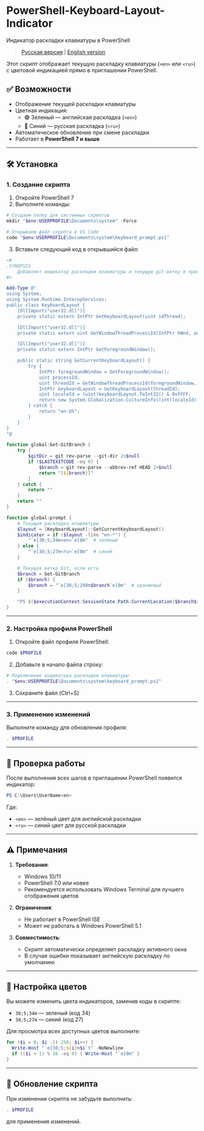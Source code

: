 # PowerShell-Keyboard-Layout-Indicator
Индикатор раскладки клавиатуры в PowerShell

> [Русская версия](README-ru.md) | [English version](README.md)

Этот скрипт отображает текущую раскладку клавиатуры (`<en>` или `<ru>`) с цветовой индикацией прямо в приглашении PowerShell.

## ✅ Возможности

- Отображение текущей раскладки клавиатуры
- Цветная индикация:
  - 🟢 Зеленый — английская раскладка (`<en>`)
  - 🔵 Синий — русская раскладка (`<ru>`)
- Автоматическое обновление при смене раскладки
- Работает в **PowerShell 7 и выше**

---

## 🛠️ Установка

### 1. Создание скрипта

1. Откройте PowerShell 7
2. Выполните команды:

```powershell
# Создаем папку для системных скриптов
mkdir "$env:USERPROFILE\Documents\system" -Force

# Открываем файл скрипта в VS Code
code "$env:USERPROFILE\Documents\system\keyboard_prompt.ps1"
```

3. Вставьте следующий код в открывшийся файл:

```powershell
<#
.SYNOPSIS
    Добавляет индикатор раскладки клавиатуры и текущую git-ветку в приглашение PowerShell
#>

Add-Type @"
using System;
using System.Runtime.InteropServices;
public class KeyboardLayout {
    [DllImport("user32.dll")]
    private static extern IntPtr GetKeyboardLayout(uint idThread);

    [DllImport("user32.dll")]
    private static extern uint GetWindowThreadProcessId(IntPtr hWnd, out uint lpdwProcessId);

    [DllImport("user32.dll")]
    private static extern IntPtr GetForegroundWindow();

    public static string GetCurrentKeyboardLayout() {
        try {
            IntPtr foregroundWindow = GetForegroundWindow();
            uint processId;
            uint threadId = GetWindowThreadProcessId(foregroundWindow, out processId);
            IntPtr keyboardLayout = GetKeyboardLayout(threadId);
            uint localeId = (uint)keyboardLayout.ToInt32() & 0xFFFF;
            return new System.Globalization.CultureInfo((int)localeId).Name;
        } catch {
            return "en-US";
        }
    }
}
"@

function global:Get-GitBranch {
    try {
        $gitDir = git rev-parse --git-dir 2>$null
        if ($LASTEXITCODE -eq 0) {
            $branch = git rev-parse --abbrev-ref HEAD 2>$null
            return "[${branch}]"
        }
    } catch {
        return ""
    }
    return ""
}

function global:prompt {
    # Текущая раскладка клавиатуры
    $layout = [KeyboardLayout]::GetCurrentKeyboardLayout()
    $indicator = if ($layout -like "en-*") {
        "`e[38;5;34m<en>`e[0m"  # зелёный
    } else {
        "`e[38;5;27m<ru>`e[0m"  # синий
    }

    # Текущая ветка Git, если есть
    $branch = Get-GitBranch
    if ($branch) {
        $branch = "`e[38;5;208m$branch`e[0m"  # оранжевый
    }

    "PS $($executionContext.SessionState.Path.CurrentLocation)$branch$indicator "
}
```

---

### 2. Настройка профиля PowerShell

1. Откройте файл профиля PowerShell:

```powershell
code $PROFILE
```

2. Добавьте в начало файла строку:

```powershell
# Подключение индикатора раскладки клавиатуры
. "$env:USERPROFILE\Documents\system\keyboard_prompt.ps1"
```

3. Сохраните файл (Ctrl+S)

---

### 3. Применение изменений

Выполните команду для обновления профиля:

```powershell
. $PROFILE
```

---

## 🧪 Проверка работы

После выполнения всех шагов в приглашении PowerShell появится индикатор:

```powershell
PS C:\Users\UserName<en>
```

Где:
- `<en>` — зелёный цвет для английской раскладки
- `<ru>` — синий цвет для русской раскладки

---

## ⚠️ Примечания

1. **Требования**:
   - Windows 10/11
   - PowerShell 7.0 или новее
   - Рекомендуется использовать Windows Terminal для лучшего отображения цветов

2. **Ограничения**:
   - Не работает в PowerShell ISE
   - Может не работать в Windows PowerShell 5.1

3. **Совместимость**:
   - Скрипт автоматически определяет раскладку активного окна
   - В случае ошибки показывает английскую раскладку по умолчанию

---

## 🎨 Настройка цветов

Вы можете изменить цвета индикаторов, заменив коды в скрипте:

- `38;5;34m` — зеленый (код 34)
- `38;5;27m` — синий (код 27)

Для просмотра всех доступных цветов выполните:

```powershell
for ($i = 0; $i -lt 256; $i++) {
  Write-Host "`e[38;5;${i}m$i`t" -NoNewline
  if (($i + 1) % 16 -eq 0) { Write-Host "`e[0m" }
}
```

---

## 🔄 Обновление скрипта

При изменении скрипта не забудьте выполнить:

```powershell
. $PROFILE
```

для применения изменений.
